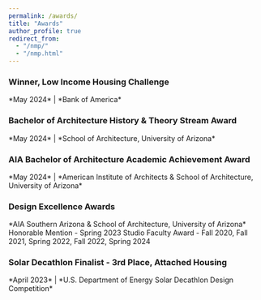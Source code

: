 ```yaml
---
permalink: /awards/
title: "Awards"
author_profile: true
redirect_from: 
  - "/nmp/"
  - "/nmp.html"
---
```


### Winner, Low Income Housing Challenge
</div>
*May 2024* | *Bank of America*

### Bachelor of Architecture History & Theory Stream Award
</div>
*May 2024* | *School of Architecture, University of Arizona*

### AIA Bachelor of Architecture Academic Achievement Award
</div>
*May 2024* | *American Institute of Architects & School of Architecture, University of Arizona*

### Design Excellence Awards
</div>
*AIA Southern Arizona & School of Architecture, University of Arizona*
</div>
Honorable Mention - Spring 2023
</div>
Studio Faculty Award - Fall 2020, Fall 2021, Spring 2022, Fall 2022, Spring 2024

### Solar Decathlon Finalist - 3rd Place, Attached Housing
</div>
*April 2023* | *U.S. Department of Energy Solar Decathlon Design Competition*
